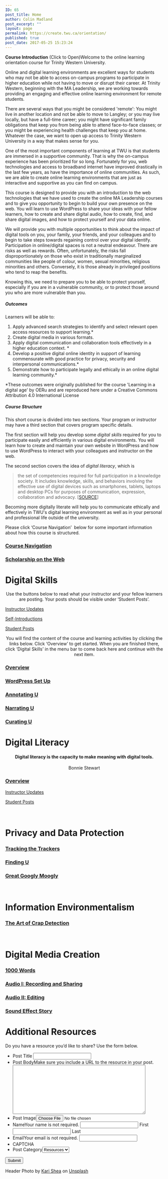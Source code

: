 ```yaml
---
ID: 65
post_title: Home
author: Colin Madland
post_excerpt: ""
layout: page
permalink: https://create.twu.ca/orientation/
published: true
post_date: 2017-05-25 15:23:24
---
```

<!--themify_builder_static--><strong>Course Introduction</strong> (Click to Open)Welcome to the online learning orientation course for Trinity Western University.</p>

Online and digital learning environments are excellent ways for students who may not be able to access on-campus programs to participate in higher education while not having to move or disrupt their career. At Trinity Western, beginning with the MA Leadership, we are working towards providing an engaging and effective online learning environment for remote students.

There are several ways that you might be considered 'remote': You might live in another location and not be able to move to Langley; or you may live locally, but have a full-time career; you might have significant family obligations that keep you from being able to attend face-to-face classes; or you might be experiencing health challenges that keep you at home. Whatever the case, we want to open up access to Trinity Western University in a way that makes sense for you.

One of the most important components of learning at TWU is that students are immersed in a supportive community. That is why the on-campus experience has been prioritized for so long. Fortunately for you, web technologies and access to broadband internet have improved drastically in the last few years, as have the importance of online communities. As such, we are able to create online learning environments that are just as interactive and supportive as you can find on campus.

This course is designed to provide you with an introduction to the web technologies that we have used to create the online MA Leadership courses and to give you opportunity to begin to build your own presence on the web. You will learn to use WordPress to share your ideas with your fellow learners, how to create and share digital audio, how to create, find, and share digital images, and how to protect yourself and your data online.

We will provide you with multiple opportunities to think about the impact of digital tools on you, your family, your friends, and your colleagues and to begin to take steps towards regaining control over your digital identify. Participation in online/digital spaces is not a neutral endeavour. There are risks as well as rewards. Often, unfortunately, the risks fall disproportionately on those who exist in traditionally marginalized communities like people of colour, women, sexual minorities, religious minorities and others. Conversely, it is those already in privileged positions who tend to reap the benefits.

Knowing this, we need to prepare you to be able to protect yourself, especially if you are in a vulnerable community, or to protect those around you who are more vulnerable than you.

<h5>Outcomes</h5>

Learners will be able to:

<ol> <li>Apply advanced search strategies to identify and select relevant open access resources to support learning.*</li> <li>Create digital media in various formats.</li> <li>Apply digital communication and collaboration tools effectively in a higher education context. *</li> <li>Develop a positive digital online identity in support of learning commensurate with good practice for privacy, security and interpersonal communications.*</li> <li>Demonstrate how to participate legally and ethically in an online digital learning community.*</li> </ol>

*These outcomes were originally published for the course 'Learning in a digital age' by OERu and are reproduced here under a Creative Commons Attribution 4.0 International License

<h5>Course Structure</h5>

This short course is divided into two sections. Your program or instructor may have a third section that covers program specific details.

The first section will help you develop some <em>digital skills</em> required for you to participate easily and efficiently in various digital environments. You will learn how to create and maintain your own website in WordPress and how to use WordPress to interact with your colleagues and instructor on the web.

The second section covers the idea of <em>digital literacy</em>, which is

<blockquote> the set of competencies required for full participation in a knowledge society. It includes knowledge, skills, and behaviors involving the effective use of digital devices such as smartphones, tablets, laptops and desktop PCs for purposes of communication, expression, collaboration and advocacy. [<a href="https://en.wikipedia.org/wiki/Digital_literacy">SOURCE</a>]</p> </blockquote>

<p>Becoming more digitally literate will help you to communicate ethically and effectively in TWU's digital learning environment as well as in your personal and professional life outside of the university.

Please click &#8216;Course Navigation&#8217;  below for some important information about how this course is structured.

<a href="https://create.twu.ca/orientation/course-navigation/" >

</a>

<h3> <a href="https://create.twu.ca/orientation/course-navigation/" > Course Navigation </a> </h3>

<a href="https://create.twu.ca/orientation/digital-literacy/scholarship-on-the-web" >

</a>

<h3> <a href="https://create.twu.ca/orientation/digital-literacy/scholarship-on-the-web" > Scholarship on the Web </a> </h3>

<h1>Digital Skills<br/></h1>

<p style="text-align: center;">Use the buttons below to read what your instructor and your fellow learners are posting. Your posts should be visible under &#8216;Student Posts&#8217;.</p>

<a href="https://create.twu.ca/orientation/category/u1-updates" > Instructor Updates </a>

<a href="https://create.twu.ca/orientation/category/hi" > Self-Introductions </a>

<a href="https://create.twu.ca/orientation/category/digital-skills" > Student Posts </a>

<p style="text-align: center;">You will find the content of the course and learning activities by clicking the links below. Click &#8216;Overview&#8217; to get started. When you are finished there, click &#8216;Digital Skills&#8217; in the menu bar to come back here and continue with the next item.</p>

<a href="https://create.twu.ca/orientation/digital-skills" >

</a>

<h3> <a href="https://create.twu.ca/orientation/digital-skills" > Overview </a> </h3>

<a href="https://create.twu.ca/orientation/digital-skills/wordpress-set-up/" >

</a>

<h3> <a href="https://create.twu.ca/orientation/digital-skills/wordpress-set-up/" > WordPress Set Up </a> </h3>

<a href="https://create.twu.ca/orientation/digital-skills/annotating-u" >

</a>

<h3> <a href="https://create.twu.ca/orientation/digital-skills/annotating-u" > Annotating U </a> </h3>

<a href="https://create.twu.ca/orientation/digital-skills/narrating-u" >

</a>

<h3> <a href="https://create.twu.ca/orientation/digital-skills/narrating-u" > Narrating U </a> </h3>

<a href="https://create.twu.ca/orientation/digital-skills/curating-u" >

</a>

<h3> <a href="https://create.twu.ca/orientation/digital-skills/curating-u" > Curating U </a> </h3>

<h1>Digital Literacy<br/></h1>

<h4 style="text-align: center;">Digital literacy is the capacity to make meaning with digital tools.</h4>

<p style="text-align: center;">Bonnie Stewart</p>

<a href="https://create.twu.ca/orientation/digital-literacy" >

</a>

<h3> <a href="https://create.twu.ca/orientation/digital-literacy" > Overview </a> </h3>

<a href="https://create.twu.ca/orientation/category/u2-updates" > Instructor Updates </a>

<a href="https://create.twu.ca/orientation/category/digital-literacy" > Student Posts </a>

<h1><br/>Privacy and Data Protection</h1>

<a href="https://create.twu.ca/orientation/digital-literacy/tracking-the-trackers" >

</a>

<h3> <a href="https://create.twu.ca/orientation/digital-literacy/tracking-the-trackers" > Tracking the Trackers </a> </h3>

<a href="https://create.twu.ca/orientation/digital-literacy/finding-u" >

</a>

<h3> <a href="https://create.twu.ca/orientation/digital-literacy/finding-u" > Finding U </a> </h3>

<a href="https://create.twu.ca/orientation/digital-literacy/great-googly-moogly" >

</a>

<h3> <a href="https://create.twu.ca/orientation/digital-literacy/great-googly-moogly" > Great Googly Moogly </a> </h3>

<h1><br/>Information Environmentalism</h1>

<a href="https://create.twu.ca/orientation/digital-literacy/the-art-of-crap-detection" >

</a>

<h3> <a href="https://create.twu.ca/orientation/digital-literacy/the-art-of-crap-detection" > The Art of Crap Detection </a> </h3>

<h1><br/>Digital Media Creation</h1>

<a href="https://create.twu.ca/orientation/digital-literacy/1000-words" >

</a>

<h3> <a href="https://create.twu.ca/orientation/digital-literacy/1000-words" > 1000 Words </a> </h3>

<a href="https://create.twu.ca/orientation/digital-literacy/recording-and-sharing-audio" >

</a>

<h3> <a href="https://create.twu.ca/orientation/digital-literacy/recording-and-sharing-audio" > Audio I: Recording and Sharing </a> </h3>

<a href="https://create.twu.ca/orientation/digital-literacy/editing-audio" >

</a>

<h3> <a href="https://create.twu.ca/orientation/digital-literacy/editing-audio" > Audio II: Editing </a> </h3>

<a href="https://create.twu.ca/orientation/digital-literacy/sound-effect-story" >

</a>

<h3> <a href="https://create.twu.ca/orientation/digital-literacy/sound-effect-story" > Sound Effect Story </a> </h3>

<h1>Additional Resources<br/></h1>

Do you have a resource you&#8217;d like to share? Use the form below.

<form method='post' enctype='multipart/form-data' id='gform_3' action='/orientation/wp-admin/admin-ajax.php'> <ul id='gform_fields_3' class='gform_fields top_label form_sublabel_below description_below'><li id='field_3_3' class='gfield field_sublabel_below field_description_below gfield_visibility_visible' ><label class='gfield_label' for='input_3_3' >Post Title</label> <input name='input_3' id='input_3_3' type='text' value='' class='medium' tabindex='1' aria-invalid="false" /> </li><li id='field_3_4' class='gfield field_sublabel_below field_description_above gfield_visibility_visible' ><label class='gfield_label' for='input_3_4' >Post Body</label>Make sure you include a URL to the resource in your post.<textarea name='input_4' id='input_3_4' class='textarea medium' tabindex='2' aria-invalid="false" rows='10' cols='50'></textarea></li><li id='field_3_5' class='gfield field_sublabel_below field_description_below gfield_visibility_visible' ><label class='gfield_label' for='input_3_5' >Post Image</label><input name='input_5' id='input_3_5' type='file' class='medium' tabindex='3' /></li><li id='field_3_1' class='gfield field_sublabel_below field_description_above gfield_visibility_visible' ><label class='gfield_label gfield_label_before_complex' for='input_3_1_3' >Name</label>Your name is not required. <input type='text' name='input_1.3' id='input_3_1_3' value='' aria-label='First name' tabindex='8' aria-invalid="false" /> <label for='input_3_1_3' >First</label> <input type='text' name='input_1.6' id='input_3_1_6' value='' aria-label='Last name' tabindex='10' aria-invalid="false" /> <label for='input_3_1_6' >Last</label> </li><li id='field_3_2' class='gfield field_sublabel_below field_description_above gfield_visibility_visible' ><label class='gfield_label' for='input_3_2' >Email</label>Your email is not required. <input name='input_2' id='input_3_2' type='text' value='' class='medium' tabindex='12' aria-invalid="false"/> </li><li id='field_3_8' class='gfield field_sublabel_below field_description_below gfield_visibility_visible' ><label class='gfield_label' for='input_3_8' >CAPTCHA</label></li><li id='field_3_6' class='gfield field_sublabel_below field_description_below gfield_visibility_hidden' ><label class='gfield_label' for='input_3_6' >Post Category</label><select name='input_6' id='input_3_6' class='medium gfield_select' tabindex='14' aria-invalid="false"><option value='18' >Resources</option></select></li> </ul> <input type='submit' id='gform_submit_button_3' class='gform_button button' value='Submit' tabindex='15' onclick='if(window["gf_submitting_3"]){return false;} window["gf_submitting_3"]=true; ' onkeypress='if( event.keyCode == 13 ){ if(window["gf_submitting_3"]){return false;} window["gf_submitting_3"]=true; jQuery("#gform_3").trigger("submit",[true]); }' /> <input type='hidden' class='gform_hidden' name='is_submit_3' value='1' /> <input type='hidden' class='gform_hidden' name='gform_submit' value='3' /> <input type='hidden' class='gform_hidden' name='gform_unique_id' value='' /> <input type='hidden' class='gform_hidden' name='state_3' value='WyJbXSIsImM2ZjNkYjlmODMyMWYxZWZiYTAxZGZiYjBlMzZkMzY2Il0=' /> <input type='hidden' class='gform_hidden' name='gform_target_page_number_3' id='gform_target_page_number_3' value='0' /> <input type='hidden' class='gform_hidden' name='gform_source_page_number_3' id='gform_source_page_number_3' value='1' /> <input type='hidden' name='gform_field_values' value='' /> </form>

Header Photo by <a href="https://unsplash.com/photos/1SAnrIxw5OY?utm_source=unsplash&#038;utm_medium=referral&#038;utm_content=creditCopyText">Kari Shea</a> on <a href="https://unsplash.com/?utm_source=unsplash&#038;utm_medium=referral&#038;utm_content=creditCopyText">Unsplash</a><!--/themify_builder_static-->